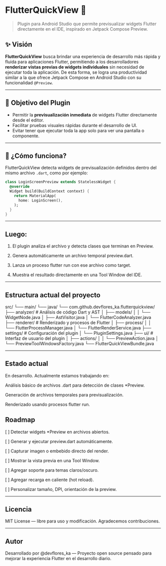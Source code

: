 # FlutterQuickView 🚀

> Plugin para Android Studio que permite previsualizar widgets Flutter directamente en el IDE, inspirado en Jetpack Compose Preview.

## ✨ Visión

**FlutterQuickView** busca brindar una experiencia de desarrollo más rápida y fluida para aplicaciones Flutter, permitiendo a los desarrolladores **renderizar vistas previas de widgets individuales** sin necesidad de ejecutar toda la aplicación. De esta forma, se logra una productividad similar a la que ofrece Jetpack Compose en Android Studio con su funcionalidad `@Preview`.

---

## 🎯 Objetivo del Plugin

- Permitir la **previsualización inmediata** de widgets Flutter directamente desde el editor.
- Facilitar pruebas visuales rápidas durante el desarrollo de UI.
- Evitar tener que ejecutar toda la app solo para ver una pantalla o componente.

---

## 🧩 ¿Cómo funciona?

FlutterQuickView detecta widgets de previsualización definidos dentro del mismo archivo `.dart`, como por ejemplo:

```dart
class LoginScreenPreview extends StatelessWidget {
  @override
  Widget build(BuildContext context) {
    return MaterialApp(
      home: LoginScreen(),
    );
  }
}
```
---
## Luego:

1. El plugin analiza el archivo y detecta clases que terminan en Preview.

2. Genera automáticamente un archivo temporal preview.dart.

3. Lanza un proceso flutter run con ese archivo como target.

4. Muestra el resultado directamente en una Tool Window del IDE.

---
## Estructura actual del proyecto

src/
└── main/
    └── java/
        └── com.github.devflores_ka.flutterquickview/
            ├── analyzer/              # Análisis de código Dart y AST
            │   ├── models/
            │   │   └── WidgetNode.java
            │   ├── AstVisitor.java
            │   └── FlutterCodeAnalyzer.java
            ├── renderer/              # Renderizado y procesos de Flutter
            │   ├── process/
            │   │   └── FlutterProcessManager.java
            │   └── FlutterRenderService.java
            ├── settings/              # Configuración del plugin
            │   └── PluginSettings.java
            ├── ui/                    # Interfaz de usuario del plugin
            │   ├── actions/
            │   │   └── PreviewAction.java
            │   └── PreviewToolWindowsFactory.java
            └── FlutterQuickViewBundle.java

---
## Estado actual

En desarrollo. Actualmente estamos trabajando en:

  Análisis básico de archivos .dart para detección de clases *Preview.

  Generación de archivos temporales para previsualización.

  Renderizado usando procesos flutter run.

## Roadmap

 [ ] Detectar widgets *Preview en archivos abiertos.

 [ ] Generar y ejecutar preview.dart automáticamente.

 [ ] Capturar imagen o embebido directo del render.

 [ ] Mostrar la vista previa en una Tool Window.

 [ ] Agregar soporte para temas claros/oscuro.

 [ ] Agregar recarga en caliente (hot reload).

 [ ] Personalizar tamaño, DPI, orientación de la preview.

---
## Licencia

MIT License — libre para uso y modificación. Agradecemos contribuciones.

---
## Autor

Desarrollado por @devflores_ka — Proyecto open source pensado para mejorar la experiencia Flutter en el desarrollo diario.
